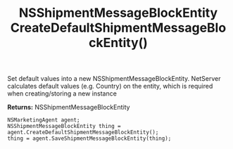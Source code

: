 ﻿---
uid: crmscript_ref_NSMarketingAgent_CreateDefaultShipmentMessageBlockEntity
title: NSShipmentMessageBlockEntity CreateDefaultShipmentMessageBlockEntity()
intellisense: NSMarketingAgent.CreateDefaultShipmentMessageBlockEntity
keywords: NSMarketingAgent, CreateDefaultShipmentMessageBlockEntity
so.topic: reference
---
	  
Set default values into a new NSShipmentMessageBlockEntity.
NetServer calculates default values (e.g. Country) on the entity, which is required when creating/storing a new instance
	  
**Returns:** NSShipmentMessageBlockEntity

```crmscript
NSMarketingAgent agent;
NSShipmentMessageBlockEntity thing = agent.CreateDefaultShipmentMessageBlockEntity();
thing = agent.SaveShipmentMessageBlockEntity(thing);
```

